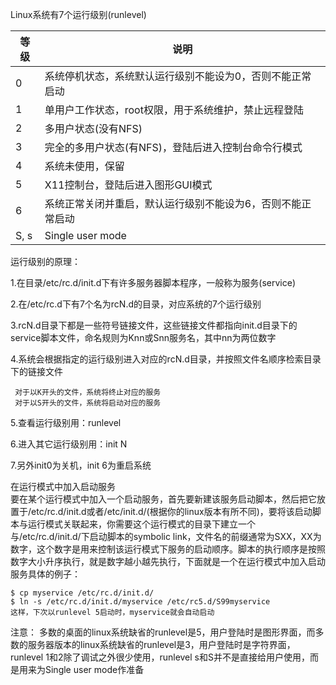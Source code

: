 Linux系统有7个运行级别(runlevel)

等级 | 说明
---|---
0 | 系统停机状态，系统默认运行级别不能设为0，否则不能正常启动
1 | 单用户工作状态，root权限，用于系统维护，禁止远程登陆
2 | 多用户状态(没有NFS)
3 | 完全的多用户状态(有NFS)，登陆后进入控制台命令行模式
4 | 系统未使用，保留
5 | X11控制台，登陆后进入图形GUI模式
6 | 系统正常关闭并重启，默认运行级别不能设为6，否则不能正常启动
S, s | Single user mode

运行级别的原理：

1.在目录/etc/rc.d/init.d下有许多服务器脚本程序，一般称为服务(service)

2.在/etc/rc.d下有7个名为rcN.d的目录，对应系统的7个运行级别

3.rcN.d目录下都是一些符号链接文件，这些链接文件都指向init.d目录下的service脚本文件，命名规则为Knn或Snn服务名，其中nn为两位数字

4.系统会根据指定的运行级别进入对应的rcN.d目录，并按照文件名顺序检索目录下的链接文件

     对于以K开头的文件，系统将终止对应的服务
     对于以S开头的文件，系统将启动对应的服务

5.查看运行级别用：runlevel

6.进入其它运行级别用：init N

7.另外init0为关机，init 6为重启系统

在运行模式中加入启动服务  <br>
要在某个运行模式中加入一个启动服务，首先要新建该服务启动脚本，然后把它放置于/etc/rc.d/init.d或者/etc/init.d/(根据你的linux版本有所不同)，要将该启动脚本与运行模式关联起来，你需要这个运行模式的目录下建立一个与/etc/rc.d/init.d/下启动脚本的symbolic link，文件名的前缀通常为SXX，XX为数字，这个数字是用来控制该运行模式下服务的启动顺序。脚本的执行顺序是按照数字大小升序执行，就是数字越小越先执行，下面就是一个在运行模式中加入启动服务具体的例子：
```
$ cp myservice /etc/rc.d/init.d/
$ ln -s /etc/rc.d/init.d/myservice /etc/rc5.d/S99myservice
这样，下次以runlevel 5启动时，myservice就会自动启动
```
注意：
多数的桌面的linux系统缺省的runlevel是5，用户登陆时是图形界面，而多数的服务器版本的linux系统缺省的runlevel是3，用户登陆时是字符界面，runlevel 1和2除了调试之外很少使用，runlevel s和S并不是直接给用户使用，而是用来为Single user mode作准备
